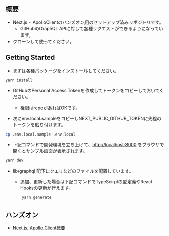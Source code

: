 ## 概要
- Next.js + ApolloClientのハンズオン用のセットアップ済みリポジトリです。
    - GitHubのGraphQL APIに対して各種リクエストができるようになっています。
- クローンして使ってください。

## Getting Started

- まずは各種パッケージをインストールしてください。

```bash
yarn install
```

- GitHubのPersonal Access Tokenを作成してトークンをコピーしておいてください。
    - 権限はrepoがあればOKです。

- 次にenv.local.sampleをコピーしNEXT_PUBLIC_GITHUB_TOKENに先程のトークンを貼り付けます。
```bash
cp .env.local.sample .env.local
```

- 下記コマンドで開発環境を立ち上げて、[http://localhost:3000](http://localhost:3000) をブラウザで開くとサンプル画面が表示されます。

```bash
yarn dev
```

- lib/graphql 配下にクエリなどのファイルを配置しています。
    - 追加、更新した場合は下記コマンドでTypeScirptの型定義やReact Hooksの更新が行えます。

    ```bash
        yarn generate
    ``` 

## ハンズオン
- [Next.js, Apollo Client概要](/NEXT-APOLLO-SUMMARY.md)